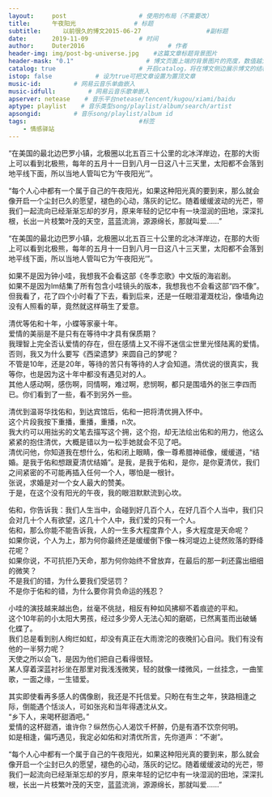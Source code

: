 ```yaml
---
layout:     post   				    # 使用的布局（不需要改）
title:      午夜阳光 				# 标题 
subtitle:      以前很久的博文2015-06-27                  #副标题
date:       2019-11-09 				# 时间
author:     Duter2016 						# 作者
header-img: img/post-bg-universe.jpg 	#这篇文章标题背景图片
header-mask: "0.1"                    # 博文页面上端的背景图片的亮度，数值越大越黑暗
catalog: true 						# 开启catalog，将在博文侧边展示博文的结构
istop: false            # 设为true可把文章设置为置顶文章
music-id:         # 网易云音乐单曲嵌入
music-idfull:         # 网易云音乐歌单嵌入
apserver: netease    # 音乐平台netease/tencent/kugou/xiami/baidu
aptype: playlist    # 音乐类型song/playlist/album/search/artist
apsongid:         # 音乐song/playlist/album id
tags:								#标签
    - 情感驿站
---
```


“在美国的最北边巴罗小镇，北极圈以北五百三十公里的北冰洋岸边，在那的大街上可以看到北极熊，每年的五月十一日到八月一日这八十三天里，太阳都不会落到地平线下面，所以当地人管叫它为‘午夜阳光’”。

“每个人心中都有一个属于自己的午夜阳光，如果这种阳光真的要到来，那么就会像开启一个尘封已久的愿望，褪色的心动，落灰的记忆。随着缓缓波动的光芒，带我们一起流向已经渐渐忘却的岁月，原来年轻的记忆中有一块湿润的田地，深深扎根，长出一片枝繁叶茂的天空，蓝蓝流淌，源源绵长，那就叫爱……”

“在美国的最北边巴罗小镇，北极圈以北五百三十公里的北冰洋岸边，在那的大街上可以看到北极熊，每年的五月十一日到八月一日这八十三天里，太阳都不会落到地平线下面，所以当地人管叫它为‘午夜阳光’”。

如果不是因为钟小哇，我想我不会看这部《冬季恋歌》中文版的海岩剧。  
如果不是因为lm结集了所有包含小哇镜头的版本，我想我也不会看这部“四不像”。  
但我看了，花了四个小时看了下去，看到后来，还是一任眼泪灌溉枕沿，像墙角边没有人照看的草，竟然就这样萌生了爱意。

清优等佑和十年，小蝶等家豪十年。  
爱情的美丽是不是只有在等待中才具有保质期？  
我理智上完全否认爱情的存在，但在感情上又不得不迷信尘世里光怪陆离的爱情。  
否则，我又为什么要写《西梁遗梦》来圆自己的梦呢？  
不管是10年，还是20年，等待的苦只有等待的人才会知道。清优说的很真实，我等你，也是因为这十年中都没有遇见对的人。  
其他人感动啊，感伤啊，同情啊，难过啊，悲悯啊，都只是围墙外的张三李四而已。你们看到了一些，看不到另外一些。

清优到温哥华找佑和，到达宾馆后，佑和一把将清优拥入怀中。  
这个片段我按下重播，重播，重播，n次。  
我大约可以用拙劣的文笔去描写这个拥，这个抱，却无法绘出佑和的用力，他这么紧紧的抱住清优，大概是错以为一松手她就会不见了吧。  
清优问他，你知道我在想什么，佑和闭上眼睛，像一尊希腊神祗像，缓缓道，“结婚。是我于佑和想跟夏清优结婚”。是我，是我于佑和，是你，是你夏清优，我们之间紧密的不可能再插入任何一个人，哪怕是一根针。  
张说，求婚是对一个女人最大的赞美。  
于是，在这个没有阳光的午夜，我的眼泪默默流到心坎。

佑和，你告诉我：我们人生当中，会碰到好几百个人，在好几百个人当中，我们只会对几十个人有欲望，这几十个人中，我们爱的只有一个人。  
佑和，那么你能不能告诉我，人的一生多大程度靠个人，多大程度是天命呢？  
如果你说，个人为上，那为何你最终还是缓缓倒下像一株河堤边上徒然败落的野绛花呢？  
如果你说，不可抗拒乃天命，那为何你始终不曾放弃，在最后的那一刹还露出细细的微笑？  
不是我们的错，为什么要我们受惩罚？  
不是你于佑和的错，为什么要你背负命运的残忍？

小哇的演技越来越出色，丝毫不佻挞，相反有种如风拂柳不着痕迹的平和。  
这个10年前的小太阳大男孩，经过多少旁人无法心知的磨砺，已然离茧而出破蛹化蝶了。  
我们总是看到别人绚烂如虹，却没有真正在大雨滂沱的夜晚扪心自问。我们有没有他的一半努力呢？  
天使之所以会飞，是因为他们把自己看得很轻。  
某人穿着深蓝衬衫坐在那里对我浅浅微笑，轻的就像一缕微风，一丝挂念，一曲笙歌，一面之缘，一生错爱。

其实即使看再多感人的偶像剧，我还是不托信爱。只盼在有生之年，狭路相逢之际，倒能遇个恬淡人，可如张兆和当年得遇沈从文。  
“乡下人，来喝杯甜酒吧。”  
爱情的这杯甜酒，谁许你？纵然伤心人渴饮千杯醉，仍是有酒不饮奈何明。  
如是相逢，偏巧遇见，我定必如佑和对清优所言，先你道声：“不谢”。

“每个人心中都有一个属于自己的午夜阳光，如果这种阳光真的要到来，那么就会像开启一个尘封已久的愿望，褪色的心动，落灰的记忆。随着缓缓波动的光芒，带我们一起流向已经渐渐忘却的岁月，原来年轻的记忆中有一块湿润的田地，深深扎根，长出一片枝繁叶茂的天空，蓝蓝流淌，源源绵长，那就叫爱……”
